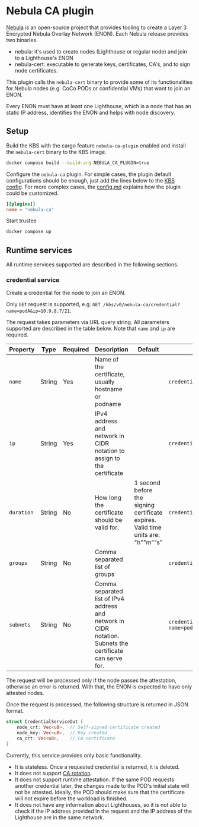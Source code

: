 # Nebula CA plugin

[Nebula](https://github.com/slackhq/nebula) is an open-source project that provides
tooling to create a Layer 3 Encrypted Nebula Overlay Network (ENON). Each Nebula release
provides two binaries.
- nebula: it's used to create nodes (Lighthouse or regular node) and
join to a Lighthouse's ENON
- nebula-cert: executable to generate keys, certificates, CA's, and to sign node certificates.

This plugin calls the `nebula-cert` binary to provide some of its functionalities for
Nebula nodes (e.g. CoCo PODs or confidential VMs) that want to join an ENON.

Every ENON must have at least one Lighthouse, which is a node that has an static IP address, identifies the ENON and helps with node discovery.

## Setup

Build the KBS with the cargo feature `nebula-ca-plugin` enabled and install the `nebula-cert` binary to the KBS image.

```bash
docker compose build --build-arg NEBULA_CA_PLUGIN=true
``` 

Configure the `nebula-ca` plugin. For simple cases, the plugin default configurations should be enough, just add the lines below to the [KBS config](#kbs/config/docker-compose/kbs-config.toml). For more complex cases, the [config.md](#kbs/docs/config.md) explains how the plugin could be customized.

```toml
[[plugins]]
name = "nebula-ca"
```

Start trustee

```bash
docker compose up
```

## Runtime services

All runtime services supported are described in the following sections.

### credential service

Create a credential for the node to join an ENON.

Only `GET` request is supported, e.g. `GET /kbs/v0/nebula-ca/credential?name=podA&ip=10.9.8.7/21`.

The request takes parameters via URL query string. All parameters supported are described in the table below. Note that `name` and `ip` are required.

| Property            | Type   | Required | Description             | Default | Example                                   |
|---------------------|--------|----------|-------------------------|---------|-------------------------------------------|
| `name`              | String | Yes      | Name of the certificate, usually hostname or podname |         | `credential?name=podA&ip=10.9.8.7/21` |
| `ip`                | String | Yes      | IPv4 address and network in CIDR notation to assign to the certificate |         | `credential?name=podA&ip=10.9.8.7/21` |
| `duration`          | String | No       | How long the certificate should be valid for. | 1 second before the signing certificate expires. Valid time units are: <hours>"h"<minutes>"m"<seconds>"s" | `credential?name=podA&ip=10.9.8.7/21&duration=8760h0m0s` |
| `groups`            | String | No       | Comma separated list of groups |         | `credential?name=podA&ip=10.9.8.7/21&groups=ssh,server` |
| `subnets`           | String | No       | Comma separated list of IPv4 address and network in CIDR notation. Subnets the certificate can serve for. |         | `credential?name=podA&ip=10.9.8.7/21&subnets=10.9.7.7/21,10.9.8.7/21` |

The request will be processed only if the node passes the attestation, otherwise an error is returned. With that, the ENON is expected to have only attested nodes.

Once the request is processed, the following structure is returned in JSON format.

```rust
struct CredentialServiceOut {
    node_crt: Vec<u8>,  // Self-signed certificate created
    node_key: Vec<u8>,  // Key created
    ca_crt: Vec<u8>,    // CA certificate
}
```

Currently, this service provides only basic functionality.
- It is stateless. Once a requested credential is returned, it is deleted.
- It does not support [CA rotation](https://nebula.defined.net/docs/guides/rotating-certificate-authority/).
- It does not support runtime attestation. If the same POD requests another credential later, the changes made to the POD's initial state will not be attested. Ideally, the POD should make sure that the certificate will not expire before the workload is finished.
- It does not have any information about Lighthouses, so it is not able to check if the IP address provided in the request and the IP address of the Lighthouse are in the same network.